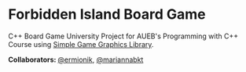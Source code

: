 # Forbidden Island Board Game

C++ Board Game University Project for AUEB's Programming with C++ Course using [Simple Game Graphics Library](https://github.com/cgaueb/sgg).

<b>Collaborators: </b> [@ermionik](https://github.com/ermionik), [@mariannabkt](https://github.com/mariannabkt)
